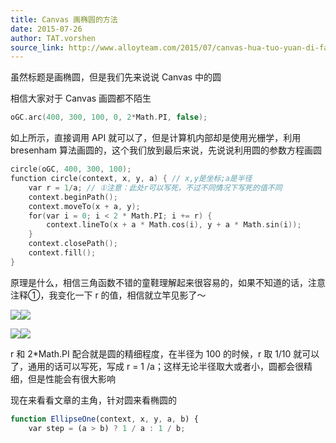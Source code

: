 ```yaml
---
title: Canvas 画椭圆的方法
date: 2015-07-26
author: TAT.vorshen
source_link: http://www.alloyteam.com/2015/07/canvas-hua-tuo-yuan-di-fang-fa/
---
```


<!-- {% raw %} - for jekyll -->

虽然标题是画椭圆，但是我们先来说说 Canvas 中的圆

相信大家对于 Canvas 画圆都不陌生

```c
oGC.arc(400, 300, 100, 0, 2*Math.PI, false);
```

如上所示，直接调用 API 就可以了，但是计算机内部却是使用光栅学，利用 bresenham 算法画圆的，这个我们放到最后来说，先说说利用圆的参数方程画圆

```c
circle(oGC, 400, 300, 100);
function circle(context, x, y, a) { // x,y是坐标;a是半径
    var r = 1/a; // ①注意：此处r可以写死，不过不同情况下写死的值不同
    context.beginPath();
    context.moveTo(x + a, y);
    for(var i = 0; i < 2 * Math.PI; i += r) {
        context.lineTo(x + a * Math.cos(i), y + a * Math.sin(i));
    }
    context.closePath();
    context.fill();
}
```

原理是什么，相信三角函数不错的童鞋理解起来很容易的，如果不知道的话，注意注释①，我变化一下 r 的值，相信就立竿见影了～

![](http://www.alloyteam.com/wp-content/uploads/2015/07/1.png)![](http://www.alloyteam.com/wp-content/uploads/2015/07/2.png)

![](http://www.alloyteam.com/wp-content/uploads/2015/07/3.png)![](http://www.alloyteam.com/wp-content/uploads/2015/07/43.png)

r 和 2\*Math.PI 配合就是圆的精细程度，在半径为 100 的时候，r 取 1/10 就可以了，通用的话可以写死，写成 r = 1 /a；这样无论半径取大或者小，圆都会很精细，但是性能会有很大影响

现在来看看文章的主角，针对圆来看椭圆的

```javascript
function EllipseOne(context, x, y, a, b) {
    var step = (a > b) ? 1 / a : 1 / b;
```


<!-- {% endraw %} - for jekyll -->